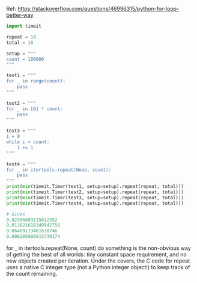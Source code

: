 Ref: https://stackoverflow.com/questions/46996315/python-for-loop-better-way


```python
import timeit

repeat = 10
total = 10

setup = """
count = 100000
"""

test1 = """
for _ in range(count):
    pass
"""

test2 = """
for _ in [0] * count:
    pass
"""

test3 = """
i = 0
while i < count:
    i += 1
"""

test4 = """
for _ in itertools.repeat(None, count):
    pass
"""
print(min(timeit.Timer(test1, setup=setup).repeat(repeat, total)))
print(min(timeit.Timer(test2, setup=setup).repeat(repeat, total)))
print(min(timeit.Timer(test3, setup=setup).repeat(repeat, total)))
print(min(timeit.Timer(test4, setup=setup).repeat(repeat, total)))

# Gives
0.02306803115612352
0.013021619340942758
0.06400113461638746
0.008105080015739174

```

for _ in itertools.repeat(None, count)
    do something
is the non-obvious way of getting the best of all worlds: tiny constant space requirement, and no new objects created per iteration. Under the covers, the C code for repeat uses a native C integer type (not a Python integer object!) to keep track of the count remaining.
